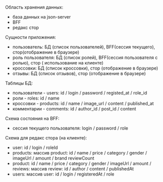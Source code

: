 Область хранения данных:

- база данных на json-server
- BFF
- редакс стор

Сущности приложения:

- пользователь: БД (список пользователей), BFF(сессия текущего), стор(отображение в
  браузере)
- роль пользователя: БД (список ролей), BFF(сессия пользователя с ролью), стор (
  использование на клиенте)
- кроссовки: БД (список кроссовки), стор (отображение в браузере)
- отзывы: БД (список отзывов), стор (отображение в браузере)

Таблицы БД:

- пользователи - users: id / login / password / registed_at / role_id
- роли - roles: id / name
- кроссовки - products: id / name / image_url / content / published_at
- комментарии - comments: id / author_id / post_id / content

Схема состояния на BFF:

- сессия текущего пользователя: login / password / role

Схема для редакс стора (на клиенте):

- user: id / login / roleId
- products: массив product: id / name / price / category / gender / imageUrl / amount / brand
  reviewCount
- product: id / name / price / category / gender / imageUrl / amount / reviews: массив
  review: id / author / content / publishedAt
- users: массив user: id / login / registeredAt / role
